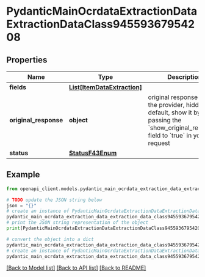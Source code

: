 # PydanticMainOcrdataExtractionDataExtractionDataClass94559367954208


## Properties

Name | Type | Description | Notes
------------ | ------------- | ------------- | -------------
**fields** | [**List[ItemDataExtraction]**](ItemDataExtraction.md) |  | [optional] 
**original_response** | **object** | original response sent by the provider, hidden by default, show it by passing the &#x60;show_original_response&#x60; field to &#x60;true&#x60; in your request | [optional] 
**status** | [**StatusF43Enum**](StatusF43Enum.md) |  | 

## Example

```python
from openapi_client.models.pydantic_main_ocrdata_extraction_data_extraction_data_class94559367954208 import PydanticMainOcrdataExtractionDataExtractionDataClass94559367954208

# TODO update the JSON string below
json = "{}"
# create an instance of PydanticMainOcrdataExtractionDataExtractionDataClass94559367954208 from a JSON string
pydantic_main_ocrdata_extraction_data_extraction_data_class94559367954208_instance = PydanticMainOcrdataExtractionDataExtractionDataClass94559367954208.from_json(json)
# print the JSON string representation of the object
print(PydanticMainOcrdataExtractionDataExtractionDataClass94559367954208.to_json())

# convert the object into a dict
pydantic_main_ocrdata_extraction_data_extraction_data_class94559367954208_dict = pydantic_main_ocrdata_extraction_data_extraction_data_class94559367954208_instance.to_dict()
# create an instance of PydanticMainOcrdataExtractionDataExtractionDataClass94559367954208 from a dict
pydantic_main_ocrdata_extraction_data_extraction_data_class94559367954208_form_dict = pydantic_main_ocrdata_extraction_data_extraction_data_class94559367954208.from_dict(pydantic_main_ocrdata_extraction_data_extraction_data_class94559367954208_dict)
```
[[Back to Model list]](../README.md#documentation-for-models) [[Back to API list]](../README.md#documentation-for-api-endpoints) [[Back to README]](../README.md)


